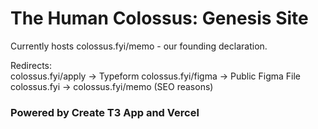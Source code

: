 # The Human Colossus: Genesis Site  

Currently hosts colossus.fyi/memo - our founding declaration.  

Redirects:  
colossus.fyi/apply -> Typeform
colossus.fyi/figma -> Public Figma File
colossus.fyi -> colossus.fyi/memo (SEO reasons)

### Powered by Create T3 App and Vercel
